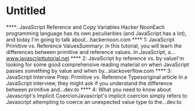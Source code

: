 # Untitled

****: JavaScript Reference and Copy Variables Hacker NoonEach programming language has its own peculiarities (and JavaScript has a lot), and today I'm going to talk about…hackernoon.com
**** 1: JavaScript Primitive vs. Reference ValuesSummary: in this tutorial, you will learn the differences between primitive and reference values. In JavaScript, a…www.javascripttutorial.net
**** 2: JavaScript by reference vs. by valueI'm looking for some good comprehensive reading material on when JavaScript passes something by value and when by…stackoverflow.com
**** 3: JavaScript Interview Prep: Primitive vs. Reference Typesoriginal article In a JavaScript interview, they might ask if you understand the difference between primitive and…dev.to
**** 4: What you need to know about Javascript's Implicit CoercionJavascript's implicit coercion simply refers to Javascript attempting to coerce an unexpected value type to the…dev.to
